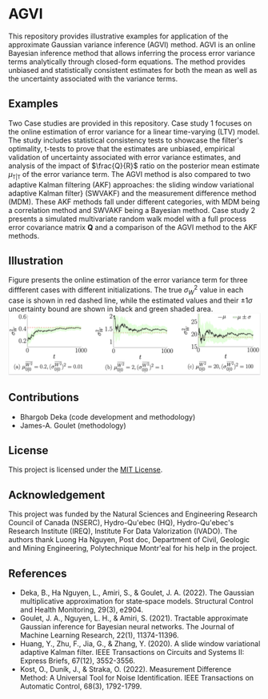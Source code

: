 # AGVI
This repository provides illustrative examples for application of the approximate Gaussian variance inference (AGVI) method. AGVI is an online Bayesian inference method that allows inferring the process error variance terms analytically through closed-form equations. The method provides unbiased and statistically consistent estimates for both the mean as well as the uncertainty associated with the variance terms.
## Examples
Two Case studies are provided in this repository. Case study $1$ focuses on the online estimation of error variance for a linear time-varying (LTV) model. The study includes statistical consistency tests to showcase the filter's optimality, t-tests to prove that the estimates are unbiased, empirical validation of uncertainty associated with error variance estimates, and analysis of the impact of $\frac{Q}{R}$ ratio on the posterior mean estimate $\mu_{\mathtt{T}|\mathtt{T}}$ of the error variance term. The AGVI method is also compared to two adaptive Kalman filtering (AKF) approaches: the sliding window variational adaptive Kalman filter} (SWVAKF)  and the measurement difference method (MDM). These AKF methods fall under different categories, with MDM being a correlation method and SWVAKF being a Bayesian method. Case study $2$ presents a simulated multivariate random walk model with a full process error covariance matrix $\mathbf{Q}$ and a comparison of the AGVI method to the AKF methods.
## Illustration
Figure presents the online estimation of the error variance term for three diffferent cases with different initializations. The true $\sigma^2_{W}$ value in each case is shown in red dashed line, while the estimated values and their $\pm1\sigma$ uncertainty bound are shown in black and green shaded area.
![Online estimation of the error variance term for three diffferent cases with different initialization. The true $\sigma^2_{W}$ value in each case is shown in red dashed line, while the estimated values and their $\pm1\sigma$ uncertainty bound are shown in black and green shaded area.](Figures/Figure1_case_study1.png)
## Contributions
- Bhargob Deka (code development and methodology)
- James-A. Goulet (methodology)
## License
This project is licensed under the [MIT License](LICENSE).
## Acknowledgement
This project was funded by the Natural Sciences and Engineering Research Council of Canada (NSERC), Hydro-Qu\'ebec (HQ), Hydro-Qu\'ebec's Research Institute (IREQ), Institute For Data Valorization (IVADO). The authors thank Luong Ha Nguyen, Post doc, Department of Civil, Geologic and Mining  Engineering, Polytechnique Montr\'eal for his help in the project.
## References
- Deka, B., Ha Nguyen, L., Amiri, S., & Goulet, J. A. (2022). The Gaussian multiplicative approximation for state‐space models. Structural Control and Health Monitoring, 29(3), e2904.
- Goulet, J. A., Nguyen, L. H., & Amiri, S. (2021). Tractable approximate Gaussian inference for Bayesian neural networks. The Journal of Machine Learning Research, 22(1), 11374-11396.
- Huang, Y., Zhu, F., Jia, G., & Zhang, Y. (2020). A slide window variational adaptive Kalman filter. IEEE Transactions on Circuits and Systems II: Express Briefs, 67(12), 3552-3556.
- Kost, O., Duník, J., & Straka, O. (2022). Measurement Difference Method: A Universal Tool for Noise Identification. IEEE Transactions on Automatic Control, 68(3), 1792-1799.


  

